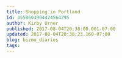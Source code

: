 ```yaml
---
title: Shopping in Portland
id: 3558603904424564295
author: Kirby Urner
published: 2017-08-04T20:38:00.001-07:00
updated: 2017-08-04T20:38:23.160-07:00
blog: bizmo_diaries
tags: 
---
```


[](https://www.flickr.com/photos/kirbyurner/36333710796/in/dateposted-public/)

[](https://www.flickr.com/photos/kirbyurner/36333712026/in/dateposted-public/)

[](https://www.flickr.com/photos/kirbyurner/36333719106/in/dateposted-public/)

[](https://www.flickr.com/photos/kirbyurner/35570386903/in/dateposted-public/)